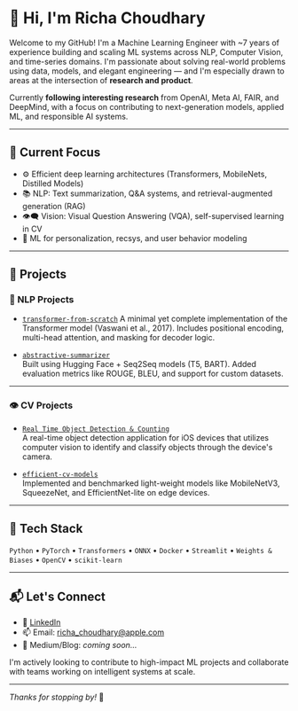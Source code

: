 # 👋 Hi, I'm Richa Choudhary

Welcome to my GitHub! I'm a Machine Learning Engineer with ~7 years of experience building and scaling ML systems across NLP, Computer Vision, and time-series domains. I'm passionate about solving real-world problems using data, models, and elegant engineering — and I'm especially drawn to areas at the intersection of **research and product**.

Currently **following interesting research** from OpenAI, Meta AI, FAIR, and DeepMind, with a focus on contributing to next-generation models, applied ML, and responsible AI systems.

---

## 🔬 Current Focus

- ⚙️ Efficient deep learning architectures (Transformers, MobileNets, Distilled Models)
- 📚 NLP: Text summarization, Q&A systems, and retrieval-augmented generation (RAG)
- 👁️‍🗨️ Vision: Visual Question Answering (VQA), self-supervised learning in CV
- 🧠 ML for personalization, recsys, and user behavior modeling

---

## 📂 Projects

### 🧠 NLP Projects

- [`transformer-from-scratch`](https://github.com/richachoudhary/MLCoding/blob/main/NLP_GENAI/transformer.py)
  A minimal yet complete implementation of the Transformer model (Vaswani et al., 2017). Includes positional encoding, multi-head attention, and masking for decoder logic.  


- [`abstractive-summarizer`](https://github.com/yourusername/abstractive-summarizer)  
  Built using Hugging Face + Seq2Seq models (T5, BART). Added evaluation metrics like ROUGE, BLEU, and support for custom datasets.  


---

### 👁️ CV Projects

- [`Real Time Object Detection & Counting`](https://github.com/richachoudhary/object-detection-inventory-count)  
  A real-time object detection application for iOS devices that utilizes computer vision to identify and classify objects through the device's camera.


- [`efficient-cv-models`]()  
  Implemented and benchmarked light-weight models like MobileNetV3, SqueezeNet, and EfficientNet-lite on edge devices.  


---

## 🧰 Tech Stack

`Python` • `PyTorch` • `Transformers` • `ONNX` • `Docker` • `Streamlit` • `Weights & Biases` • `OpenCV` • `scikit-learn`

---

## 📬 Let's Connect

- 💼 [LinkedIn](https://www.linkedin.com/in/richa-choudhary0709/)  
- 📫 Email: richa_choudhary@apple.com  
- 🧠 Medium/Blog: *coming soon...*

I'm actively looking to contribute to high-impact ML projects and collaborate with teams working on intelligent systems at scale.

---

*Thanks for stopping by!* 🌱
